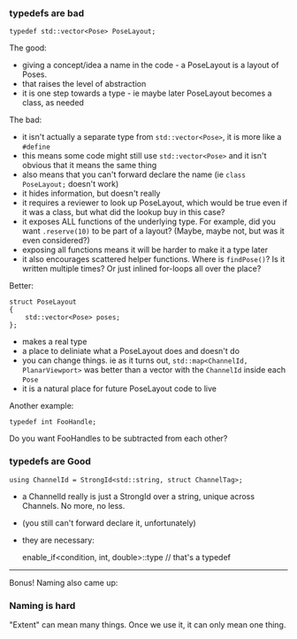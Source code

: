 ### typedefs are bad

    typedef std::vector<Pose> PoseLayout;
    
The good:
- giving a concept/idea a name in the code - a PoseLayout is a layout of Poses.
- that raises the level of abstraction
- it is one step towards a type - ie maybe later PoseLayout becomes a class, as needed

The bad:
- it isn't actually a separate type from `std::vector<Pose>`, it is more like a `#define`
- this means some code might still use `std::vector<Pose>` and it isn't obvious that it means the same thing
- also means that you can't forward declare the name (ie `class PoseLayout;` doesn't work)
- it hides information, but doesn't really
- it requires a reviewer to look up PoseLayout, which would be true even if it was a class, but what did the lookup buy in this case?
- it exposes ALL functions of the underlying type.  For example, did you want `.reserve(10)` to be part of a layout?
(Maybe, maybe not, but was it even considered?)
- exposing all functions means it will be harder to make it a type later
- it also encourages scattered helper functions.  Where is `findPose()`?  Is it written multiple times? Or just inlined for-loops all over the place?

Better:

    struct PoseLayout
    {
        std::vector<Pose> poses;
    };
    
- makes a real type
- a place to deliniate what a PoseLayout does and doesn't do
- you can change things. ie as it turns out, `std::map<ChannelId, PlanarViewport>` was better than a vector with the `ChannelId` inside each `Pose`
- it is a natural place for future PoseLayout code to live

Another example:

    typedef int FooHandle;
    
Do you want FooHandles to be subtracted from each other?

### typedefs are Good

    using ChannelId = StrongId<std::string, struct ChannelTag>;

- a ChannelId really is just a StrongId over a string, unique across Channels.  No more, no less.
- (you still can't forward declare it, unfortunately)
- they are necessary:

    enable_if<condition, int, double>::type // that's a typedef

---

Bonus! Naming also came up:


### Naming is hard

"Extent" can mean many things.  Once we use it, it can only mean one thing.

